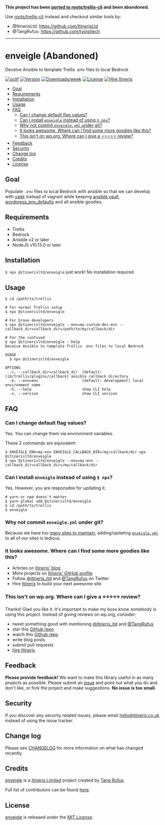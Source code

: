 **This project has been [ported to roots/trellis-cli](https://github.com/roots/trellis-cli/pull/50) and been abandoned.**

Use [roots/trellis-cli](https://github.com/roots/trellis-cli) instead and checkout similar tools by:

- @ItinerisLtd: https://github.com/ItinerisLtd
- @TangRufus: https://github.com/typisttech

---

# enveigle (**Abandoned**)

Deceive Ansible to template Trellis .env files to local Bedrock

[![oclif](https://img.shields.io/badge/cli-oclif-brightgreen.svg)](https://oclif.io)
[![Version](https://img.shields.io/npm/v/@itinerisltd/enveigle.svg)](https://npmjs.org/package/@itinerisltd/enveigle)
[![Downloads/week](https://img.shields.io/npm/dw/@itinerisltd/enveigle.svg)](https://npmjs.org/package/@itinerisltd/enveigle)
[![License](https://img.shields.io/npm/l/@itinerisltd/enveigle.svg)](https://github.com/ItinerisLtd/enveigle/blob/master/package.json)
[![Hire Itineris](https://img.shields.io/badge/Hire-Itineris-ff69b4.svg)](https://www.itineris.co.uk/contact/)

<!-- START doctoc generated TOC please keep comment here to allow auto update -->
<!-- DON'T EDIT THIS SECTION, INSTEAD RE-RUN doctoc TO UPDATE -->


- [Goal](#goal)
- [Requirements](#requirements)
- [Installation](#installation)
- [Usage](#usage)
- [FAQ](#faq)
  - [Can I change default flag values?](#can-i-change-default-flag-values)
  - [Can I install `enveigle` instead of using `$ npx`?](#can-i-install-enveigle-instead-of-using--npx)
  - [Why not commit `enveigle.yml` under git?](#why-not-commit-enveigleyml-under-git)
  - [It looks awesome. Where can I find some more goodies like this?](#it-looks-awesome-where-can-i-find-some-more-goodies-like-this)
  - [This isn't on wp.org. Where can I give a ⭐️⭐️⭐️⭐️⭐️ review?](#this-isnt-on-wporg-where-can-i-give-a-%EF%B8%8F%EF%B8%8F%EF%B8%8F%EF%B8%8F%EF%B8%8F-review)
- [Feedback](#feedback)
- [Security](#security)
- [Change log](#change-log)
- [Credits](#credits)
- [License](#license)

<!-- END doctoc generated TOC please keep comment here to allow auto update -->

## Goal

Populate `.env` files to local Bedrock with ansible so that we can develop with [valet](https://roots.io/guides/wordpress-local-development-on-os-x-with-valet-and-bedrock/) instead of vagrant while keeping [ansible vault](https://roots.io/trellis/docs/vault/), [wordpress_env_defaults](https://github.com/roots/trellis/blob/834966fc73f3524974d77d0d7078e73ef76c3eef/roles/deploy/vars/main.yml#L1) and all ansible goodies.

## Requirements

- Trellis
- Bedrock
- Anisble v2 or later
- NodeJS v10.13.0 or later

## Installation

`$ npx @itinerisltd/enveigle` just work! No installation required.

## Usage

```sh-session
$ cd /path/to/trellis

# For normal Trellis setup
$ npx @itinerisltd/enveigle

# For brave developers
$ npx @itinerisltd/enveigle --env=my-custom-dev-env --callback_dir=callback_dir=/path/to/my/callback/dir

# For the confused
$ npx @itinerisltd/enveigle --help
Deceive Ansible to template Trellis .env files to local Bedrock

USAGE
  $ npx @itinerisltd/enveigle

OPTIONS
  -c, --callback_dir=callback_dir  [default: lib/trellis/plugins/callback] ansible callback directory
  -e, --env=env                    [default: development] local environment name
  -h, --help                       show CLI help
  -v, --version                    show CLI version
```

## FAQ

### Can I change default flag values?

Yes. You can change them via environment variables.

These 2 commands are equivalent:
```sh-session
$ ENVEIGLE_ENV=my-env ENVEIGLE_CALLBACK_DIR=/my/callback/dir npx @itinerisltd/enveigle
$ npx @itinerisltd/enveigle --env=my-env --callback_dir=callback_dir=/my/callback/dir
```

### Can I install `enveigle` instead of using `$ npx`?

Yes. However, you are responsible for updating it.

```sh-session
# yarn or npm doesn't matter
$ yarn global add @itinerisltd/enveigle
$ cd /path/to/trellis
$ enveigle
```

### Why not commit `enveigle.yml` under git?

Because we have too [many sites to maintain](https://www.itineris.co.uk/work/), adding/updating [`enveigle.yml`](./templates/enveigle.yml) to all of our sites is tedious.

### It looks awesome. Where can I find some more goodies like this?

- Articles on [Itineris' blog](https://www.itineris.co.uk/blog/)
- More projects on [Itineris' GitHub profile](https://github.com/itinerisltd)
- Follow [@itineris_ltd](https://twitter.com/itineris_ltd) and [@TangRufus](https://twitter.com/tangrufus) on Twitter
- Hire [Itineris](https://www.itineris.co.uk/services/) to build your next awesome site

### This isn't on wp.org. Where can I give a ⭐️⭐️⭐️⭐️⭐️ review?

Thanks! Glad you like it. It's important to make my boss know somebody is using this project. Instead of giving reviews on wp.org, consider:

- tweet something good with mentioning [@itineris_ltd](https://twitter.com/itineris_ltd) and [@TangRufus](https://twitter.com/tangrufus)
- star this [Github repo](https://github.com/ItinerisLtd/enveigle)
- watch this [Github repo](https://github.com/ItinerisLtd/enveigle)
- write blog posts
- submit pull requests
- [hire Itineris](https://www.itineris.co.uk/services/)

## Feedback

**Please provide feedback!** We want to make this library useful in as many projects as possible.
Please submit an [issue](https://github.com/ItinerisLtd/enveigle/issues/new) and point out what you do and don't like, or fork the project and make suggestions.
**No issue is too small.**

## Security

If you discover any security related issues, please email [hello@itineris.co.uk](mailto:hello@itineris.co.uk) instead of using the issue tracker.

## Change log

Please see [CHANGELOG](./CHANGELOG.md) for more information on what has changed recently.

## Credits

[enveigle](https://github.com/ItinerisLtd/enveigle) is a [Itineris Limited](https://www.itineris.co.uk/) project created by [Tang Rufus](https://typist.tech).

Full list of contributors can be found [here](https://github.com/ItinerisLtd/enveigle/graphs/contributors).

## License

[enveigle](https://github.com/ItinerisLtd/enveigle) is released under the [MIT License](https://opensource.org/licenses/MIT).
